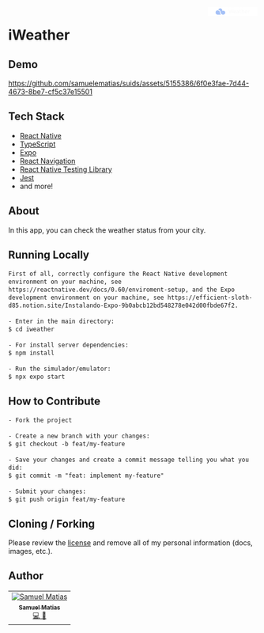 <img src="docs/assets/logo.png" alt="app logo" title="&quot;Pascal&quot;" width="100" align="right" />

# iWeather

## Demo

https://github.com/samuelematias/suids/assets/5155386/6f0e3fae-7d44-4673-8be7-cf5c37e15501

## Tech Stack

- [React Native](https://reactnative.dev/)
- [TypeScript](https://www.typescriptlang.org/)
- [Expo](https://expo.dev/client)
- [React Navigation](https://reactnavigation.org/)
- [React Native Testing Library](https://callstack.github.io/react-native-testing-library/)
- [Jest](https://jestjs.io/)
- and more!

## About

In this app, you can check the weather status from your city.


## Running Locally

```
First of all, correctly configure the React Native development environment on your machine, see https://reactnative.dev/docs/0.60/enviroment-setup, and the Expo development environment on your machine, see https://efficient-sloth-d85.notion.site/Instalando-Expo-9b0abcb12bd548278e042d00fbde67f2.

- Enter in the main directory:
$ cd iweather

- For install server dependencies:
$ npm install

- Run the simulador/emulator:
$ npx expo start
```

## How to Contribute

```
- Fork the project

- Create a new branch with your changes:
$ git checkout -b feat/my-feature

- Save your changes and create a commit message telling you what you did:
$ git commit -m "feat: implement my-feature"

- Submit your changes:
$ git push origin feat/my-feature
```

## Cloning / Forking

Please review the [license](https://github.com/samuelematias/iweather/blob/main/LICENSE.txt) and remove all of my personal information (docs, images, etc.).

## Author

<!-- prettier-ignore -->
<table>
  <tr>
    <td align="center"><a href="https://www.samuelematias.com/"><img src="https://avatars.githubusercontent.com/u/5155386?v=4" width="100px;" alt="Samuel Matias"/><br /><sub><b>Samuel Matias</b></sub></a><br /><a href="https://www.linkedin.com/in/samuelematias/"title="Code">💻</a><a href="https://www.samuelematias.com/linktree"title="Design"> 🎨</a></td></td>
</table>
